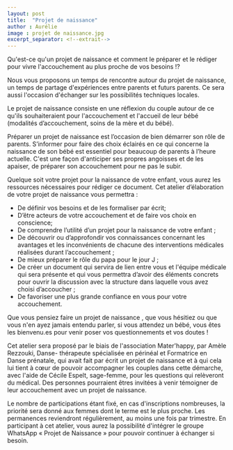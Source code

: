 ```yaml
---
layout: post
title:  "Projet de naissance"
author : Aurélie
image : projet de naissance.jpg
excerpt_separator: <!--extrait-->
---
```


Qu'est-ce qu'un projet de naissance et comment le préparer et le rédiger pour vivre l'accouchement au plus proche de vos besoins !?

Nous vous proposons un temps de rencontre autour du projet de naissance, un temps de partage d'expériences entre parents et futurs parents. Ce sera aussi l'occasion d'échanger sur les possibilités techniques locales.

Le projet de naissance consiste en une réflexion du couple autour de ce qu'ils souhaiteraient pour l'accouchement et l'accueil de leur bébé (modalités d’accouchement, soins de la mère et du bébé).
<!--extrait-->
Préparer un projet de naissance est l’occasion de bien démarrer son rôle de parents. S’informer pour faire des choix éclairés en ce qui concerne la naissance de son bébé est essentiel pour beaucoup de parents à l’heure actuelle. C'est une façon d'anticiper ses propres angoisses et de les apaiser, de préparer son accouchement pour ne pas le subir.

Quelque soit votre projet pour la naissance de votre enfant, vous aurez les ressources nécessaires pour rédiger ce document.
Cet atelier d’élaboration de votre projet de naissance vous permettra :
<ul>
  <li>De définir vos besoins et de les formaliser par écrit;</li>
  <li>D’être acteurs de votre accouchement et de faire vos choix en conscience;</li>
  <li>De comprendre l’utilité d’un projet pour la naissance de votre enfant ;</li>
  <li>De découvrir ou d’approfondir vos connaissances concernant les avantages et les inconvénients de chacune des interventions médicales réalisées durant l’accouchement ;</li>
  <li>De mieux préparer le rôle du papa pour le jour J ;</li>
  <li>De créer un document qui servira de lien entre vous et l'équipe médicale qui sera présente et qui vous permettra d’avoir des éléments concrets pour ouvrir la discussion avec la structure dans laquelle vous avez choisi d’accoucher ;</li>
  <li>De favoriser une plus grande confiance en vous pour votre accouchement.</li>
</ul>
  
Que vous pensiez faire un projet de naissance , que vous hésitiez ou que vous n'en ayez jamais entendu parler, si vous attendez un bébé, vous êtes les bienvenu.es pour venir poser vos questionnements et vos doutes !

Cet atelier sera proposé par le biais de l'association Mater'happy, par Amèle Rezzouki, Danse- thérapeute spécialisée en périnéal et Formatrice en Danse prénatale, qui avait fait par écrit un projet de naissance et à qui cela lui tient à cœur de pouvoir accompagner les couples dans cette démarche, avec l'aide de Cécile Espelt, sage-femme, pour les questions qui relèveront du médical. Des personnes pourraient êtres invitées à venir témoigner de leur accouchement avec un projet de naissance.

Le nombre de participations étant fixé, en cas d'inscriptions nombreuses, la priorité sera donné aux femmes dont le terme est le plus proche. Les permanences reviendront régulièrement, au moins une fois par trimestre. En participant à cet atelier, vous aurez la possibilité d'intégrer le groupe WhatsApp « Projet de Naissance » pour pouvoir continuer à échanger si besoin.

